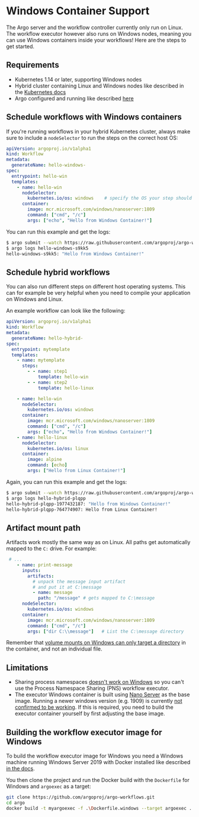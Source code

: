 # Windows Container Support

The Argo server and the workflow controller currently only run on Linux. The workflow executor however also runs on Windows nodes, meaning you can use Windows containers inside your workflows! Here are the steps to get started.

## Requirements

* Kubernetes 1.14 or later, supporting Windows nodes
* Hybrid cluster containing Linux and Windows nodes like described in the [Kubernetes docs](https://kubernetes.io/docs/setup/production-environment/windows/user-guide-windows-containers/)
* Argo configured and running like described [here](quick-start.md)

## Schedule workflows with Windows containers

If you're running workflows in your hybrid Kubernetes cluster, always make sure to include a `nodeSelector` to run the steps on the correct host OS:

```yaml
apiVersion: argoproj.io/v1alpha1
kind: Workflow
metadata:
  generateName: hello-windows-
spec:
  entrypoint: hello-win
  templates:
    - name: hello-win
      nodeSelector:
        kubernetes.io/os: windows    # specify the OS your step should run on
      container:
        image: mcr.microsoft.com/windows/nanoserver:1809
        command: ["cmd", "/c"]
        args: ["echo", "Hello from Windows Container!"]
```

You can run this example and get the logs:

```bash
$ argo submit --watch https://raw.githubusercontent.com/argoproj/argo-workflows/main/examples/hello-windows.yaml
$ argo logs hello-windows-s9kk5
hello-windows-s9kk5: "Hello from Windows Container!"
```

## Schedule hybrid workflows

You can also run different steps on different host operating systems. This can for example be very helpful when you need to compile your application on Windows and Linux.

An example workflow can look like the following:

```yaml
apiVersion: argoproj.io/v1alpha1
kind: Workflow
metadata:
  generateName: hello-hybrid-
spec:
  entrypoint: mytemplate
  templates:
    - name: mytemplate
      steps:
        - - name: step1
            template: hello-win
        - - name: step2
            template: hello-linux

    - name: hello-win
      nodeSelector:
        kubernetes.io/os: windows
      container:
        image: mcr.microsoft.com/windows/nanoserver:1809
        command: ["cmd", "/c"]
        args: ["echo", "Hello from Windows Container!"]
    - name: hello-linux
      nodeSelector:
        kubernetes.io/os: linux
      container:
        image: alpine
        command: [echo]
        args: ["Hello from Linux Container!"]
```

Again, you can run this example and get the logs:

```bash
$ argo submit --watch https://raw.githubusercontent.com/argoproj/argo-workflows/main/examples/hello-hybrid.yaml
$ argo logs hello-hybrid-plqpp
hello-hybrid-plqpp-1977432187: "Hello from Windows Container!"
hello-hybrid-plqpp-764774907: Hello from Linux Container!
```

## Artifact mount path

Artifacts work mostly the same way as on Linux. All paths get automatically mapped to the `C:` drive. For example:

```yaml
 # ...
    - name: print-message
      inputs:
        artifacts:
          # unpack the message input artifact
          # and put it at C:\message
          - name: message
            path: "/message" # gets mapped to C:\message
      nodeSelector:
        kubernetes.io/os: windows
      container:
        image: mcr.microsoft.com/windows/nanoserver:1809
        command: ["cmd", "/c"]
        args: ["dir C:\\message"]   # List the C:\message directory
```

Remember that [volume mounts on Windows can only target a directory](https://kubernetes.io/docs/setup/production-environment/windows/intro-windows-in-kubernetes/#storage) in the container, and not an individual file.

## Limitations

* Sharing process namespaces [doesn't work on Windows](https://kubernetes.io/docs/setup/production-environment/windows/intro-windows-in-kubernetes/#v1-pod) so you can't use the Process Namespace Sharing (PNS) workflow executor.
* The executor Windows container is built using [Nano Server](https://github.com/argoproj/argo-workflows/blob/b18b9920f678f420552864eccf3d4b98f3604cfa/Dockerfile.windows#L28) as the base image. Running a newer windows version (e.g. 1909) is currently [not confirmed to be working](https://github.com/argoproj/argo-workflows/issues/5376). If this is required, you need to build the executor container yourself by first adjusting the base image.

## Building the workflow executor image for Windows

To build the workflow executor image for Windows you need a Windows machine running Windows Server 2019 with Docker installed like described [in the docs](https://docs.docker.com/ee/docker-ee/windows/docker-ee/#install-docker-engine---enterprise).

You then clone the project and run the Docker build with the `Dockerfile` for Windows and `argoexec` as a target:

```bash
git clone https://github.com/argoproj/argo-workflows.git
cd argo
docker build -t myargoexec -f .\Dockerfile.windows --target argoexec .
```
